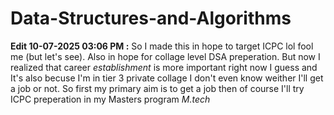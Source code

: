 # Data-Structures-and-Algorithms
**Edit 10-07-2025 03:06 PM :** So I made this in hope to target ICPC lol fool me (but let's see). Also in hope for collage level DSA preperation. But now I realized that career *establishment* is more important right now I guess and It's also becuse I'm in tier 3 private collage I don't even know weither I'll get a job or not.
So first my primary aim is to get a job then of course I'll try ICPC preperation in my Masters program *M.tech*
